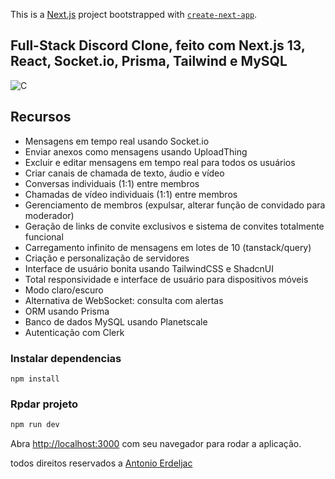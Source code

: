 This is a [Next.js](https://nextjs.org/) project bootstrapped with [`create-next-app`](https://github.com/vercel/next.js/tree/canary/packages/create-next-app).

## Full-Stack Discord Clone, feito com Next.js 13, React, Socket.io, Prisma, Tailwind e MySQL

![C](https://github.com/codebygustavo/discordClone/assets/116754904/2d9739b9-be7d-4684-b716-1a87cd9e2027)

## Recursos

- Mensagens em tempo real usando Socket.io
- Enviar anexos como mensagens usando UploadThing
- Excluir e editar mensagens em tempo real para todos os usuários
- Criar canais de chamada de texto, áudio e vídeo
- Conversas individuais (1:1) entre membros
- Chamadas de vídeo individuais (1:1) entre membros
- Gerenciamento de membros (expulsar, alterar função de convidado para moderador)
- Geração de links de convite exclusivos e sistema de convites totalmente funcional
- Carregamento infinito de mensagens em lotes de 10 (tanstack/query)
- Criação e personalização de servidores
- Interface de usuário bonita usando TailwindCSS e ShadcnUI
- Total responsividade e interface de usuário para dispositivos móveis
- Modo claro/escuro
- Alternativa de WebSocket: consulta com alertas
- ORM usando Prisma
- Banco de dados MySQL usando Planetscale
- Autenticação com Clerk

### Instalar dependencias

```shell
npm install
```

### Rpdar projeto
```bash
npm run dev
```

Abra [http://localhost:3000](http://localhost:3000) com seu navegador para rodar a aplicação.

todos direitos reservados a [Antonio Erdeljac](https://github.com/AntonioErdeljac)
